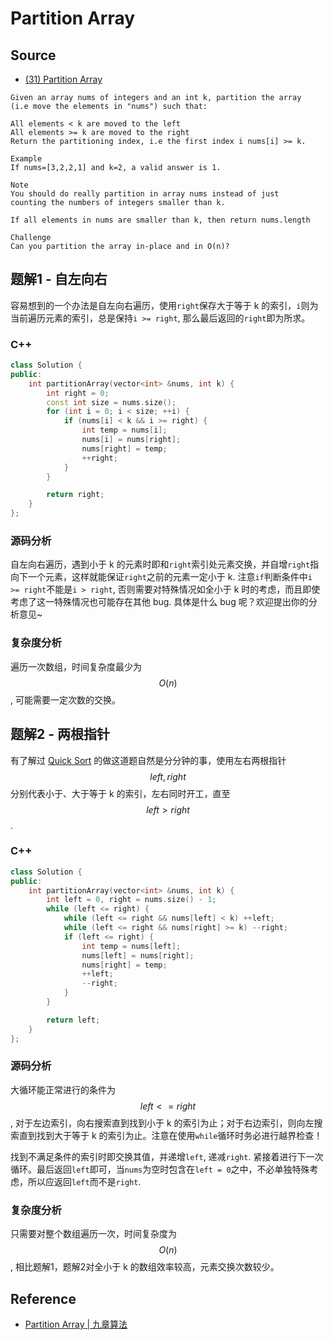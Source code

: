 # Partition Array

## Source

- [(31) Partition Array](http://www.lintcode.com/en/problem/partition-array/)

```
Given an array nums of integers and an int k, partition the array
(i.e move the elements in "nums") such that:

All elements < k are moved to the left
All elements >= k are moved to the right
Return the partitioning index, i.e the first index i nums[i] >= k.

Example
If nums=[3,2,2,1] and k=2, a valid answer is 1.

Note
You should do really partition in array nums instead of just
counting the numbers of integers smaller than k.

If all elements in nums are smaller than k, then return nums.length

Challenge
Can you partition the array in-place and in O(n)?
```

## 题解1 - 自左向右

容易想到的一个办法是自左向右遍历，使用`right`保存大于等于 k 的索引，`i`则为当前遍历元素的索引，总是保持`i >= right`, 那么最后返回的`right`即为所求。

### C++

```c++
class Solution {
public:
    int partitionArray(vector<int> &nums, int k) {
        int right = 0;
        const int size = nums.size();
        for (int i = 0; i < size; ++i) {
            if (nums[i] < k && i >= right) {
                int temp = nums[i];
                nums[i] = nums[right];
                nums[right] = temp;
                ++right;
            }
        }

        return right;
    }
};
```

### 源码分析

自左向右遍历，遇到小于 k 的元素时即和`right`索引处元素交换，并自增`right`指向下一个元素，这样就能保证`right`之前的元素一定小于 k. 注意`if`判断条件中`i >= right`不能是`i > right`, 否则需要对特殊情况如全小于 k 时的考虑，而且即使考虑了这一特殊情况也可能存在其他 bug. 具体是什么 bug 呢？欢迎提出你的分析意见~

### 复杂度分析

遍历一次数组，时间复杂度最少为 $$O(n)$$, 可能需要一定次数的交换。


## 题解2 - 两根指针

有了解过 [Quick Sort](http://algorithm.yuanbin.me/basics_sorting/quick_sort.html) 的做这道题自然是分分钟的事，使用左右两根指针 $$left, right$$ 分别代表小于、大于等于 k 的索引，左右同时开工，直至 $$left > right$$.

### C++

```c++
class Solution {
public:
    int partitionArray(vector<int> &nums, int k) {
        int left = 0, right = nums.size() - 1;
        while (left <= right) {
            while (left <= right && nums[left] < k) ++left;
            while (left <= right && nums[right] >= k) --right;
            if (left <= right) {
                int temp = nums[left];
                nums[left] = nums[right];
                nums[right] = temp;
                ++left;
                --right;
            }
        }

        return left;
    }
};
```

### 源码分析

大循环能正常进行的条件为 $$left <= right$$, 对于左边索引，向右搜索直到找到小于 k 的索引为止；对于右边索引，则向左搜索直到找到大于等于 k 的索引为止。注意在使用`while`循环时务必进行越界检查！

找到不满足条件的索引时即交换其值，并递增`left`, 递减`right`. 紧接着进行下一次循环。最后返回`left`即可，当`nums`为空时包含在`left = 0`之中，不必单独特殊考虑，所以应返回`left`而不是`right`.

### 复杂度分析

只需要对整个数组遍历一次，时间复杂度为 $$O(n)$$, 相比题解1，题解2对全小于 k 的数组效率较高，元素交换次数较少。

## Reference

- [Partition Array | 九章算法](http://www.jiuzhang.com/solutions/partition-array/)
